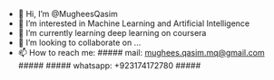 - 👋 Hi, I’m @MugheesQasim
- 👀 I’m interested in Machine Learning and Artificial Intelligence
- 🌱 I’m currently learning deep learning on coursera
- 💞️ I’m looking to collaborate on ...
- 📫 How to reach me: ##### mail: mughees.qasim.mq@gmail.com #####    ##### whatsapp: +923174172780 #####

<!---
MugheesQasim/MugheesQasim is a ✨ special ✨ repository because its `README.md` (this file) appears on your GitHub profile.
You can click the Preview link to take a look at your changes.
--->
